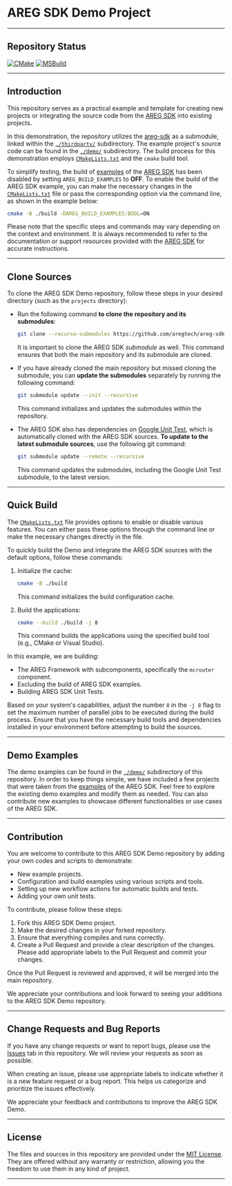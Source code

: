 # AREG SDK Demo Project

---

## Repository Status

[![CMake](https://github.com/aregtech/areg-sdk-demo/actions/workflows/cmake.yml/badge.svg?branch=master)](https://github.com/aregtech/areg-sdk-demo/actions/workflows/cmake.yml)
[![MSBuild](https://github.com/aregtech/areg-sdk-demo/actions/workflows/msbuild.yml/badge.svg?branch=master)](https://github.com/aregtech/areg-sdk-demo/actions/workflows/msbuild.yml)

---

## Introduction

This repository serves as a practical example and template for creating new projects or integrating the source code from the [AREG SDK](https://github.com/aregtech/areg-sdk/) into existing projects.

In this demonstration, the repository utilizes the [areg-sdk](https://github.com/aregtech/areg-sdk/) as a submodule, linked within the [`./thirdparty/`](https://github.com/aregtech/areg-sdk-demo/tree/main/thirdparty) subdirectory. The example project's source code can be found in the [`./demo/`](https://github.com/aregtech/areg-sdk-demo/tree/main/demo) subdirectory. The build process for this demonstration employs [`CMakeLists.txt`](https://github.com/aregtech/areg-sdk-demo/blob/main/CMakeLists.txt) and the `cmake` build tool.

To simplify testing, the build of [examples](https://github.com/aregtech/areg-sdk/tree/master/examples) of the [AREG SDK](https://github.com/aregtech/areg-sdk/) has been disabled by setting `AREG_BUILD_EXAMPLES` to **OFF**. To enable the build of the AREG SDK example, you can make the necessary changes in the [`CMakeLists.txt`](https://github.com/aregtech/areg-sdk-demo/blob/main/CMakeLists.txt) file or pass the corresponding option via the command line, as shown in the example below:

```bash
cmake -B ./build -DAREG_BUILD_EXAMPLES:BOOL=ON
```

Please note that the specific steps and commands may vary depending on the context and environment. It is always recommended to refer to the documentation or support resources provided with the [AREG SDK](https://github.com/aregtech/areg-sdk/) for accurate instructions.

---

## Clone Sources

To clone the AREG SDK Demo repository, follow these steps in your desired directory (such as the `projects` directory):

* Run the following command **to clone the repository and its submodules**:
   ```bash
   git clone --recurse-submodules https://github.com/aregtech/areg-sdk-demo.git
   ```

   It is important to clone the AREG SDK *submodule* as well. This command ensures that both the main repository and its submodule are cloned.

* If you have already cloned the main repository but missed cloning the submodule, you can **update the submodules** separately by running the following command:
   ```bash
   git submodule update --init --recursive
   ```

   This command initializes and updates the submodules within the repository.

* The AREG SDK also has dependencies on [Google Unit Test](https://github.com/google/googletest), which is automatically cloned with the AREG SDK sources. **To update to the latest submodule sources**, use the following git command:
   ```bash
   git submodule update --remote --recursive
   ```

   This command updates the submodules, including the Google Unit Test submodule, to the latest version.

---

## Quick Build

The [`CMakeLists.txt`](https://github.com/aregtech/areg-sdk-demo/blob/main/CMakeLists.txt) file provides options to enable or disable various features. You can either pass these options through the command line or make the necessary changes directly in the file.

To quickly build the Demo and integrate the AREG SDK sources with the default options, follow these commands:

1. Initialize the cache:
   ```bash
   cmake -B ./build
   ```
   This command initializes the build configuration cache.

2. Build the applications:
   ```bash
   cmake --build ./build -j 8
   ```
   This command builds the applications using the specified build tool (e.g., CMake or Visual Studio).

In this example, we are building:
- The AREG Framework with subcomponents, specifically the `mcrouter` component.
- Excluding the build of AREG SDK examples.
- Building AREG SDK Unit Tests.

Based on your system's capabilities, adjust the number `8` in the `-j 8` flag to set the maximum number of parallel jobs to be executed during the build process. Ensure that you have the necessary build tools and dependencies installed in your environment before attempting to build the sources.

---

## Demo Examples

The demo examples can be found in the [`./demo/`](https://github.com/aregtech/areg-sdk-demo/tree/main/demo) subdirectory of this repository. In order to keep things simple, we have included a few projects that were taken from the [examples](https://github.com/aregtech/areg-sdk/tree/master/examples) of the AREG SDK. Feel free to explore the existing demo examples and modify them as needed. You can also contribute new examples to showcase different functionalities or use cases of the AREG SDK.

---

## Contribution

You are welcome to contribute to this AREG SDK Demo repository by adding your own codes and scripts to demonstrate:

- New example projects.
- Configuration and build examples using various scripts and tools.
- Setting up new workflow actions for automatic builds and tests.
- Adding your own unit tests.

To contribute, please follow these steps:

1. Fork this AREG SDK Demo project.
2. Make the desired changes in your forked repository.
3. Ensure that everything compiles and runs correctly.
4. Create a Pull Request and provide a clear description of the changes. Please add appropriate labels to the Pull Request and commit your changes.

Once the Pull Request is reviewed and approved, it will be merged into the main repository.

We appreciate your contributions and look forward to seeing your additions to the AREG SDK Demo repository.

---

## Change Requests and Bug Reports

If you have any change requests or want to report bugs, please use the [Issues](https://github.com/aregtech/areg-sdk-demo/issues) tab in this repository. We will review your requests as soon as possible.

When creating an issue, please use appropriate labels to indicate whether it is a new feature request or a bug report. This helps us categorize and prioritize the issues effectively.

We appreciate your feedback and contributions to improve the AREG SDK Demo.

---

## License

The files and sources in this repository are provided under the [MIT License](https://github.com/aregtech/areg-sdk-demo/blob/main/LICENSE). They are offered without any warranty or restriction, allowing you the freedom to use them in any kind of project.

---
